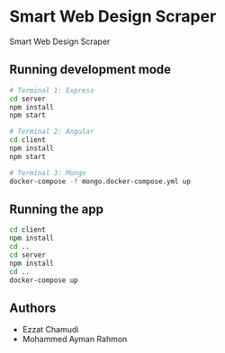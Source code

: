# Smart Web Design Scraper

Smart Web Design Scraper

## Running development mode

```sh
# Terminal 1: Express
cd server
npm install
npm start

# Terminal 2: Angular
cd client
npm install
npm start

# Terminal 3: Mongo
docker-compose -f mongo.docker-compose.yml up
```
## Running the app

```sh
cd client
npm install
cd ..
cd server
npm install
cd ..
docker-compose up
```

## Authors
- Ezzat Chamudi
- Mohammed Ayman Rahmon